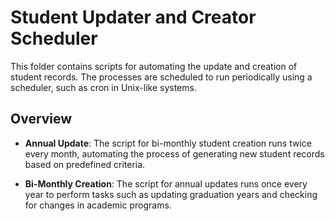 # Student Updater and Creator Scheduler

This folder contains scripts for automating the update and creation of student records. The processes are scheduled to run periodically using a scheduler, such as cron in Unix-like systems.

## Overview
- **Annual Update**: The script for bi-monthly student creation runs twice every month, automating the process of generating new student records based on predefined criteria.


- **Bi-Monthly Creation**: The script for annual updates runs once every year to perform tasks such as updating graduation years and checking for changes in academic programs.


<!-- ## Usage

To set up the scheduler for these tasks, consider using a cron job or an equivalent scheduler on your system. Adjust the schedule to match the specific requirements of your organization or educational institution.

### Example (Cron Syntax)

```bash
# Annual Update (Run once a year, e.g., on January 1st)
0 0 1 1 * /path/to/annual_update_script.sh

# Bi-Monthly Creation (Run on the 1st and 15th of every month)
0 0 1,15 * * /path/to/bi_monthly_creation_script.sh


``` -->
